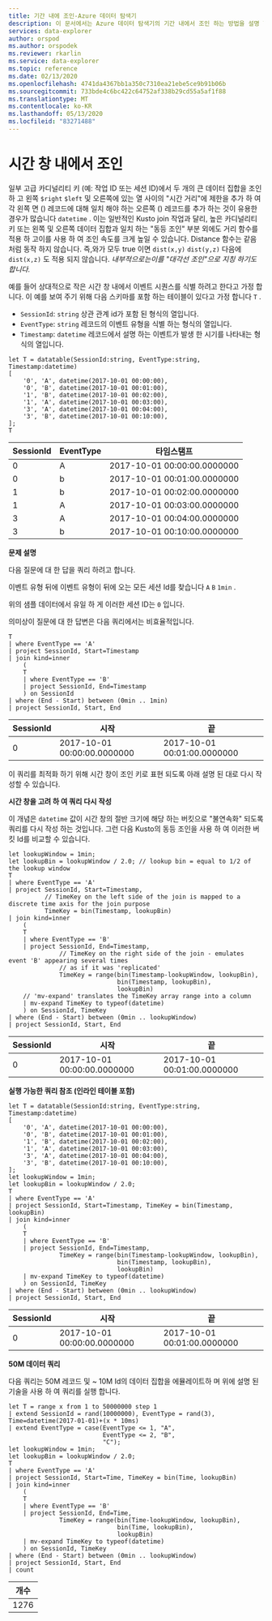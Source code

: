 ```yaml
---
title: 기간 내에 조인-Azure 데이터 탐색기
description: 이 문서에서는 Azure 데이터 탐색기의 기간 내에서 조인 하는 방법을 설명 합니다.
services: data-explorer
author: orspod
ms.author: orspodek
ms.reviewer: rkarlin
ms.service: data-explorer
ms.topic: reference
ms.date: 02/13/2020
ms.openlocfilehash: 4741da4367bb1a350c7310ea21ebe5ce9b91b06b
ms.sourcegitcommit: 733bde4c6bc422c64752af338b29cd55a5af1f88
ms.translationtype: MT
ms.contentlocale: ko-KR
ms.lasthandoff: 05/13/2020
ms.locfileid: "83271488"
---
```

# <a name="joining-within-time-window"></a>시간 창 내에서 조인

일부 고급 카디널리티 키 (예: 작업 ID 또는 세션 ID)에서 두 개의 큰 데이터 집합을 조인 하 고 왼쪽 `$right` `$left` 및 오른쪽에 있는 열 사이의 "시간 거리"에 제한을 추가 하 여 각 왼쪽 면 () 레코드에 대해 일치 해야 하는 오른쪽 () 레코드를 추가 하는 것이 유용한 경우가 많습니다 `datetime` . 이는 일반적인 Kusto join 작업과 달리, 높은 카디널리티 키 또는 왼쪽 및 오른쪽 데이터 집합과 일치 하는 "동등 조인" 부분 외에도 거리 함수를 적용 하 고이를 사용 하 여 조인 속도를 크게 높일 수 있습니다. Distance 함수는 같음 처럼 동작 하지 않습니다. 즉,와가 모두 true 이면 `dist(x,y)` `dist(y,z)` 다음에 `dist(x,z)` 도 적용 되지 않습니다. *내부적으로는이를 "대각선 조인"으로 지칭 하기도 합니다.*

예를 들어 상대적으로 작은 시간 창 내에서 이벤트 시퀀스를 식별 하려고 한다고 가정 합니다. 이 예를 보여 주기 위해 다음 스키마를 포함 하는 테이블이 있다고 가정 합니다 `T` .

- `SessionId`: `string` 상관 관계 id가 포함 된 형식의 열입니다.
- `EventType`: `string` 레코드의 이벤트 유형을 식별 하는 형식의 열입니다.
- `Timestamp`: `datetime` 레코드에서 설명 하는 이벤트가 발생 한 시기를 나타내는 형식의 열입니다.

<!-- csl: https://help.kusto.windows.net:443/Samples -->
```kusto
let T = datatable(SessionId:string, EventType:string, Timestamp:datetime)
[
    '0', 'A', datetime(2017-10-01 00:00:00),
    '0', 'B', datetime(2017-10-01 00:01:00),
    '1', 'B', datetime(2017-10-01 00:02:00),
    '1', 'A', datetime(2017-10-01 00:03:00),
    '3', 'A', datetime(2017-10-01 00:04:00),
    '3', 'B', datetime(2017-10-01 00:10:00),
];
T
```

|SessionId|EventType|타임스탬프|
|---|---|---|
|0|A|2017-10-01 00:00:00.0000000|
|0|b|2017-10-01 00:01:00.0000000|
|1|b|2017-10-01 00:02:00.0000000|
|1|A|2017-10-01 00:03:00.0000000|
|3|A|2017-10-01 00:04:00.0000000|
|3|b|2017-10-01 00:10:00.0000000|


**문제 설명**

다음 질문에 대 한 답을 쿼리 하려고 합니다.

   이벤트 유형 뒤에 이벤트 유형이 뒤에 오는 모든 세션 Id를 찾습니다 `A` `B` `1min` .

위의 샘플 데이터에서 유일 하 게 이러한 세션 ID는 `0` 입니다.

의미상이 질문에 대 한 답변은 다음 쿼리에서는 비효율적입니다.

```kusto
T 
| where EventType == 'A'
| project SessionId, Start=Timestamp
| join kind=inner
    (
    T 
    | where EventType == 'B'
    | project SessionId, End=Timestamp
    ) on SessionId
| where (End - Start) between (0min .. 1min)
| project SessionId, Start, End 

```

|SessionId|시작|끝|
|---|---|---|
|0|2017-10-01 00:00:00.0000000|2017-10-01 00:01:00.0000000|

이 쿼리를 최적화 하기 위해 시간 창이 조인 키로 표현 되도록 아래 설명 된 대로 다시 작성할 수 있습니다.

**시간 창을 고려 하 여 쿼리 다시 작성**

이 개념은 `datetime` 값이 시간 창의 절반 크기에 해당 하는 버킷으로 "불연속화" 되도록 쿼리를 다시 작성 하는 것입니다.
그런 다음 Kusto의 동등 조인을 사용 하 여 이러한 버킷 Id를 비교할 수 있습니다.

```kusto
let lookupWindow = 1min;
let lookupBin = lookupWindow / 2.0; // lookup bin = equal to 1/2 of the lookup window
T 
| where EventType == 'A'
| project SessionId, Start=Timestamp,
          // TimeKey on the left side of the join is mapped to a discrete time axis for the join purpose
          TimeKey = bin(Timestamp, lookupBin)
| join kind=inner
    (
    T 
    | where EventType == 'B'
    | project SessionId, End=Timestamp,
              // TimeKey on the right side of the join - emulates event 'B' appearing several times
              // as if it was 'replicated'
              TimeKey = range(bin(Timestamp-lookupWindow, lookupBin),
                              bin(Timestamp, lookupBin),
                              lookupBin)
    // 'mv-expand' translates the TimeKey array range into a column
    | mv-expand TimeKey to typeof(datetime)
    ) on SessionId, TimeKey 
| where (End - Start) between (0min .. lookupWindow)
| project SessionId, Start, End 
```

|SessionId|시작|끝|
|---|---|---|
|0|2017-10-01 00:00:00.0000000|2017-10-01 00:01:00.0000000|

**실행 가능한 쿼리 참조 (인라인 테이블 포함)**

<!-- csl: https://help.kusto.windows.net:443/Samples -->
```kusto
let T = datatable(SessionId:string, EventType:string, Timestamp:datetime)
[
    '0', 'A', datetime(2017-10-01 00:00:00),
    '0', 'B', datetime(2017-10-01 00:01:00),
    '1', 'B', datetime(2017-10-01 00:02:00),
    '1', 'A', datetime(2017-10-01 00:03:00),
    '3', 'A', datetime(2017-10-01 00:04:00),
    '3', 'B', datetime(2017-10-01 00:10:00),
];
let lookupWindow = 1min;
let lookupBin = lookupWindow / 2.0;
T 
| where EventType == 'A'
| project SessionId, Start=Timestamp, TimeKey = bin(Timestamp, lookupBin)
| join kind=inner
    (
    T 
    | where EventType == 'B'
    | project SessionId, End=Timestamp,
              TimeKey = range(bin(Timestamp-lookupWindow, lookupBin),
                              bin(Timestamp, lookupBin),
                              lookupBin)
    | mv-expand TimeKey to typeof(datetime)
    ) on SessionId, TimeKey 
| where (End - Start) between (0min .. lookupWindow)
| project SessionId, Start, End 
```

|SessionId|시작|끝|
|---|---|---|
|0|2017-10-01 00:00:00.0000000|2017-10-01 00:01:00.0000000|


**50M 데이터 쿼리**

다음 쿼리는 50M 레코드 및 ~ 10M Id의 데이터 집합을 에뮬레이트하 며 위에 설명 된 기술을 사용 하 여 쿼리를 실행 합니다.

<!-- csl: https://help.kusto.windows.net:443/Samples -->
```kusto
let T = range x from 1 to 50000000 step 1
| extend SessionId = rand(10000000), EventType = rand(3), Time=datetime(2017-01-01)+(x * 10ms)
| extend EventType = case(EventType <= 1, "A",
                          EventType <= 2, "B",
                          "C");
let lookupWindow = 1min;
let lookupBin = lookupWindow / 2.0;
T 
| where EventType == 'A'
| project SessionId, Start=Time, TimeKey = bin(Time, lookupBin)
| join kind=inner
    (
    T 
    | where EventType == 'B'
    | project SessionId, End=Time, 
              TimeKey = range(bin(Time-lookupWindow, lookupBin), 
                              bin(Time, lookupBin),
                              lookupBin)
    | mv-expand TimeKey to typeof(datetime)
    ) on SessionId, TimeKey 
| where (End - Start) between (0min .. lookupWindow)
| project SessionId, Start, End 
| count 
```

|개수|
|---|
|1276|
